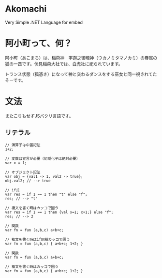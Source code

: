 Akomachi
========

Very Simple .NET Language for embed

阿小町って、何？
==================
阿小町（あこまち）は、稲荷神　宇迦之御魂神（ウカノミタマノカミ）の眷属の狐の一匹です。伏見稲荷大社では、白虎社に祀られています。

トランス状態（狐憑き）になって神と交わるダンスをする巫女と同一視されてたそーです。

文法
======
またこりもせずJSパクリ言語です。

リテラル
---------

```
// 演算子は中置記法
1+2;

// 変数は宣言が必要（初期化子は絶対必要）
var x = 1;

// オブジェクト記法
var obj = {val1 -> 1, val2 -> true};
obj.val2; // --> true

// if式
var res = if 1 == 1 then "t" else "f";
res; // --> "t"

// 複文を書く時はカッコで囲う
var res = if 1 == 1 then {val x=1; x+1;} else "f";
res; // --> 2

// 関数
var fn = fun (a,b,c) a+b+c;

// 複文を書く時はif同様カッコで囲う
var fn = fun (a,b,c) { a+b+c; 1+2; }

// 関数
var fn = fun (a,b,c) a+b+c;

// 複文を書く時はカッコで囲う
var fn = fun (a,b,c) { a+b+c; 1+2; }
```
